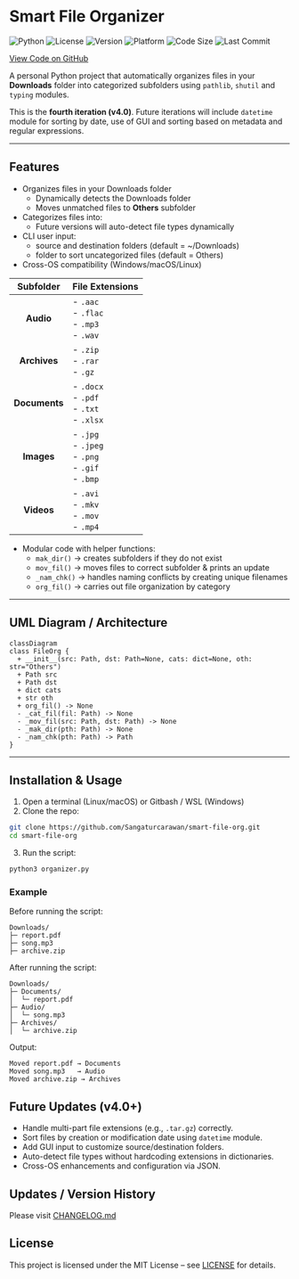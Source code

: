 # Smart File Organizer
![Python](https://img.shields.io/badge/Python-3.10-blue)
![License](https://img.shields.io/badge/License-MIT-green)
![Version](https://img.shields.io/badge/Version-4.0-yellow)
![Platform](https://img.shields.io/badge/Platform-Windows%20|%20macOS%20|%20Linux-lightgrey)
![Code Size](https://img.shields.io/github/languages/code-size/Sangaturcarawan/smart-file-org)
![Last Commit](https://img.shields.io/github/last-commit/Sangaturcarawan/smart-file-org)

[View Code on GitHub](https://github.com/Sangaturcarawan/smart-file-org)


A personal Python project that automatically organizes files in your **Downloads** folder into categorized subfolders using `pathlib`, `shutil` and `typing` modules.

This is the **fourth iteration (v4.0)**. Future iterations will include `datetime` module for sorting by date, use of GUI and sorting based on metadata and regular expressions.

---

## Features

- Organizes files in your Downloads folder
  - Dynamically detects the Downloads folder
  - Moves unmatched files to **Others** subfolder
- Categorizes files into:
  - Future versions will auto-detect file types dynamically
- CLI user input: 
  - source and destination folders (default = ~/Downloads)
  - folder to sort uncategorized files (default = Others)
- Cross-OS compatibility (Windows/macOS/Linux)


| **Subfolder** | **File Extensions**                                           |
| :-----------: | :------------------------------------------------------------ |
|   **Audio**   | - `.aac`<br> - `.flac`<br> - `.mp3`<br> - `.wav`              |
| **Archives**  | - `.zip`<br> - `.rar`<br> - `.gz`                             |
| **Documents** | - `.docx`<br> - `.pdf`<br> - `.txt`<br> - `.xlsx`             |
|  **Images**   | - `.jpg`<br> - `.jpeg`<br> - `.png`<br> - `.gif`<br> - `.bmp` |
|  **Videos**   | - `.avi`<br> - `.mkv`<br> - `.mov`<br> - `.mp4`               |

- Modular code with helper functions:
  - `mak_dir()` &rarr; creates subfolders if they do not exist
  - `mov_fil()` &rarr; moves files to correct subfolder & prints an update
  - `_nam_chk()` → handles naming conflicts by creating unique filenames
  - `org_fil()` → carries out file organization by category

---

## UML Diagram / Architecture

```mermaid
classDiagram
class FileOrg {
  + __init__(src: Path, dst: Path=None, cats: dict=None, oth: str="Others")
  + Path src
  + Path dst
  + dict cats
  + str oth
  + org_fil() -> None
  - _cat_fil(fil: Path) -> None
  - _mov_fil(src: Path, dst: Path) -> None
  - _mak_dir(pth: Path) -> None
  - _nam_chk(pth: Path) -> Path
}
```

---

## Installation & Usage

1. Open a terminal (Linux/macOS) or Gitbash / WSL (Windows)
2. Clone the repo:

```bash
git clone https://github.com/Sangaturcarawan/smart-file-org.git
cd smart-file-org
```

3. Run the script:

```bash
python3 organizer.py
```

### Example

Before running the script:

```text
Downloads/
├─ report.pdf
├─ song.mp3
├─ archive.zip
```

After running the script:

```text
Downloads/
├─ Documents/
│  └─ report.pdf
├─ Audio/
│  └─ song.mp3
├─ Archives/
│  └─ archive.zip
```

Output:

```text
Moved report.pdf → Documents
Moved song.mp3   → Audio
Moved archive.zip → Archives
```

## Future Updates (v4.0+)

- Handle multi-part file extensions (e.g., `.tar.gz`) correctly.
- Sort files by creation or modification date using `datetime` module.
- Add GUI input to customize source/destination folders.
- Auto-detect file types without hardcoding extensions in dictionaries.
- Cross-OS enhancements and configuration via JSON.

## Updates / Version History

Please visit [CHANGELOG.md](CHANGELOG.md)

## License

This project is licensed under the MIT License – see [LICENSE](LICENSE) for details.
